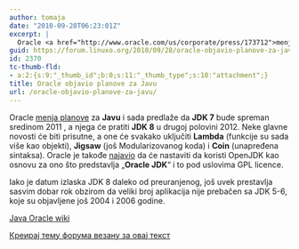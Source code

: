 ```yaml
---
author: tomaja
date: "2010-09-28T06:23:01Z"
excerpt: |
  Oracle <a href="http://www.oracle.com/us/corporate/press/173712">menja planove</a> za <strong>Javu</strong> i sada predlaže da <strong>JDK 7</strong> bude spreman sredinom 2011 , a njega će pratiti <strong>JDK 8</strong> u drugoj polovini 2012. Neke glavne novosti će  biti prisutne, a one će svakako uključiti <strong>Lambda</strong> (funkcije su sada više kao objekti), <strong>Jigsaw</strong> (još Modularizovanog koda) i <strong>Coin</strong> (unapređena sintaksa). Oracle je takođe <a href="http://blogs.oracle.com/henrik/2010/09/oracle_and_openjdk.html">najavio</a> da će nastaviti da koristi OpenJDK kao osnovu za ono što predstavlja "<strong>Oracle JDK</strong>" i to pod uslovima GPL licence.
guid: https://forum.linuxo.org/2010/09/28/oracle-objavio-planove-za-javu/
id: 2370
tc-thumb-fld:
- a:2:{s:9:"_thumb_id";b:0;s:11:"_thumb_type";s:10:"attachment";}
title: Oracle objavio planove za Javu
url: /oracle-objavio-planove-za-javu/
---
```

Oracle [menja planove](http://www.oracle.com/us/corporate/press/173712) za **Javu** i sada predlaže da **JDK 7** bude spreman sredinom 2011 , a njega će pratiti **JDK 8** u drugoj polovini 2012. Neke glavne novosti će biti prisutne, a one će svakako uključiti **Lambda** (funkcije su sada više kao objekti), **Jigsaw** (još Modularizovanog koda) i **Coin** (unapređena sintaksa). Oracle je takođe [najavio](http://blogs.oracle.com/henrik/2010/09/oracle_and_openjdk.html) da će nastaviti da koristi OpenJDK kao osnovu za ono što predstavlja &#8222;**Oracle JDK**&#8220; i to pod uslovima GPL licence.

Iako je datum izlaska JDK 8 daleko od preuranjenog, još uvek prestavlja sasvim dobar rok obzirom da veliki broj aplikacija nije prebačen sa JDK 5-6, koje su objavljene još 2004 i 2006 godine.

<p class="note">
  <a href="http://wiki.oracle.com/page/Java">Java Oracle wiki</a>
</p>

[Креирај тему форума везану за овај текст](https://linuxo.org/nova-tema-na-forumu/?se_pid=2370)